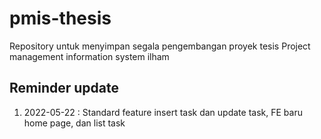 # pmis-thesis
Repository untuk menyimpan segala pengembangan proyek tesis Project management information system ilham

## Reminder update 
1. 2022-05-22 : Standard feature insert task dan update task, FE baru home page, dan list task
